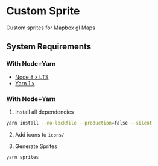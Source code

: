 # Custom Sprite

Custom sprites for Mapbox gl Maps

## System Requirements

### With Node+Yarn

- [Node 8.x LTS](https://nodejs.org/en/blog/release/v8.17.0/)
- [Yarn 1.x](https://yarnpkg.com/)


### With Node+Yarn

1. Install all dependencies

```bash
yarn install --no-lockfile --production=false --silent
```

2. Add icons to `icons/` 


3. Generate Sprites

```bash
yarn sprites
```

